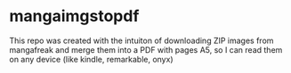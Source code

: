 # mangaimgstopdf
This repo was created with the intuiton of downloading ZIP images from mangafreak and merge them into a PDF with pages A5, so I can read them on any device (like kindle, remarkable, onyx)
